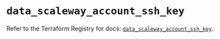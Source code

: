 # `data_scaleway_account_ssh_key`

Refer to the Terraform Registry for docs: [`data_scaleway_account_ssh_key`](https://registry.terraform.io/providers/scaleway/scaleway/2.42.1/docs/data-sources/account_ssh_key).
